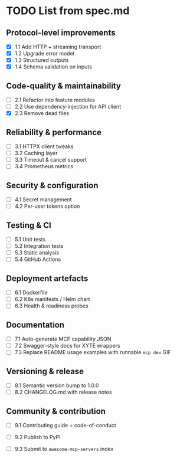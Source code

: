 # TODO List from spec.md

## Protocol-level improvements
- [x] 1.1 Add HTTP + streaming transport
- [x] 1.2 Upgrade error model
- [x] 1.3 Structured outputs
- [x] 1.4 Schema validation on inputs

## Code-quality & maintainability
- [ ] 2.1 Refactor into feature modules
- [ ] 2.2 Use dependency-injection for API client
- [x] 2.3 Remove dead files

## Reliability & performance
- [ ] 3.1 HTTPX client tweaks
- [ ] 3.2 Caching layer
- [ ] 3.3 Timeout & cancel support
- [ ] 3.4 Prometheus metrics

## Security & configuration
- [ ] 4.1 Secret management
- [ ] 4.2 Per-user tokens option

## Testing & CI
- [ ] 5.1 Unit tests
- [ ] 5.2 Integration tests
- [ ] 5.3 Static analysis
- [ ] 5.4 GitHub Actions

## Deployment artefacts
- [ ] 6.1 Dockerfile
- [ ] 6.2 K8s manifests / Helm chart
- [ ] 6.3 Health & readiness probes

## Documentation
- [ ] 7.1 Auto-generate MCP capability JSON
- [ ] 7.2 Swagger-style docs for XYTE wrappers
- [ ] 7.3 Replace README usage examples with runnable `mcp dev` GIF

## Versioning & release
- [ ] 8.1 Semantic version bump to 1.0.0
- [ ] 8.2 CHANGELOG.md with release notes

## Community & contribution
- [ ] 9.1 Contributing guide + code-of-conduct
- [ ] 9.2 Publish to PyPI
- [ ] 9.3 Submit to `awesome-mcp-servers` index

